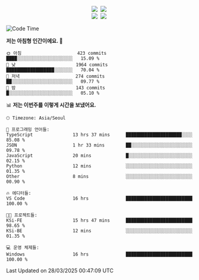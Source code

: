 
<p align="center">
<img src="https://img.shields.io/badge/java-007396?style=flat-square&logo=java&logoColor=white">&nbsp 
<img src="https://img.shields.io/badge/Python-3766AB?style=flat-square&logo=Python&logoColor=white"/></a>&nbsp<br>
<img src="https://img.shields.io/badge/Spring-F0F0F0?style=flat-square&logo=spring&logoColor='#6DB33F'">&nbsp 
<img src="https://img.shields.io/badge/Spring Security-F0F0F0?style=flat-square&logo=springsecurity&logoColor='#6DB33F'">&nbsp 

<!--START_SECTION:waka-->
![Code Time](http://img.shields.io/badge/Code%20Time-53%20hrs%2027%20mins-blue)

**저는 아침형 인간이에요. 🐤** 

```text
🌞 아침                     423 commits         ████░░░░░░░░░░░░░░░░░░░░░   15.09 % 
🌆 낮　                     1964 commits        ██████████████████░░░░░░░   70.04 % 
🌃 저녁                     274 commits         ██░░░░░░░░░░░░░░░░░░░░░░░   09.77 % 
🌙 밤　                     143 commits         █░░░░░░░░░░░░░░░░░░░░░░░░   05.10 % 
```


📊 **저는 이번주를 이렇게 시간을 보냈어요.** 

```text
🕑︎ Timezone: Asia/Seoul

💬 프로그래밍 언어들: 
TypeScript               13 hrs 37 mins      █████████████████████░░░░   85.08 % 
JSON                     1 hr 33 mins        ██░░░░░░░░░░░░░░░░░░░░░░░   09.78 % 
JavaScript               20 mins             █░░░░░░░░░░░░░░░░░░░░░░░░   02.15 % 
Python                   12 mins             ░░░░░░░░░░░░░░░░░░░░░░░░░   01.35 % 
Other                    8 mins              ░░░░░░░░░░░░░░░░░░░░░░░░░   00.90 % 

🔥 에디터들: 
VS Code                  16 hrs              █████████████████████████   100.00 % 

🐱‍💻 프로젝트들: 
KSi-FE                   15 hrs 47 mins      █████████████████████████   98.65 % 
KSi-BE                   12 mins             ░░░░░░░░░░░░░░░░░░░░░░░░░   01.35 % 

💻 운영 체제들: 
Windows                  16 hrs              █████████████████████████   100.00 % 
```


 Last Updated on 28/03/2025 00:47:09 UTC
<!--END_SECTION:waka-->

<!-- ![Anurag's GitHub stats](https://github-readme-stats.vercel.app/api?username=bodol4748&show_icons=true&theme=radical) -->
<!--
**bodol4748/bodol4748** is a ✨ _special_ ✨ repository because its `README.md` (this file) appears on your GitHub profile.

Here are some ideas to get you started:

- 🔭 I’m currently working on ...
- 🌱 I’m currently learning ...
- 👯 I’m looking to collaborate on ...
- 🤔 I’m looking for help with ...
- 💬 Ask me about ...
- 📫 How to reach me: ...
- 😄 Pronouns: ...
- ⚡ Fun fact: ...
-->
